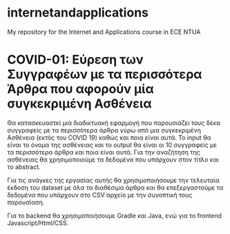 # internetandapplications

My repository for the Internet and Applications course in ECE NTUA

# COVID-01: Εύρεση των Συγγραφέων με τα περισσότερα Άρθρα που αφορούν μία συγκεκριμένη Ασθένεια

Θα κατασκευαστεί μια διαδικτυακή εφαρμογή που παρουσιάζει τους δέκα συγγραφείς με τα περισσότερα άρθρα γύρω από μια συγκεκριμένη Ασθένεια (εκτός του COVID 19) καθώς και ποια είναι αυτά. To input θα είναι το όνομα της ασθένειας και το output θα είναι οι 10 συγγραφείς με τα περισσότερα άρθρα και ποια είναι αυτά. Για την αναζήτηση της ασθένειας θα χρησιμοποιούμε τα δεδομένα που υπάρχουν στον τίτλο και το abstract.

Για τις ανάγκες της εργασίας αυτής θα χρησιμοποιήσουμε την τελευταία έκδοση του dataset με όλα τα διαθέσιμα άρθρα και θα επεξεργαστούμε τα δεδομένα που υπάρχουν στο CSV αρχείο με την συνοπτική τους παρουσίαση.

Για το backend θα χρησιμοποιήσουμε Gradle και Java, ενώ για το frontend Javascript/Html/CSS.
